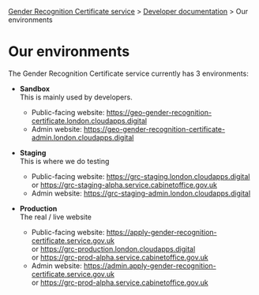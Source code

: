 
[Gender Recognition Certificate service](../README.md) >
[Developer documentation](README.md) >
Our environments

# Our environments

The Gender Recognition Certificate service currently has 3 environments:

* **Sandbox**  
  This is mainly used by developers.
  * Public-facing website: https://geo-gender-recognition-certificate.london.cloudapps.digital  
  * Admin website: https://geo-gender-recognition-certificate-admin.london.cloudapps.digital

* **Staging**  
  This is where we do testing
  * Public-facing website: https://grc-staging.london.cloudapps.digital  
    or https://grc-staging-alpha.service.cabinetoffice.gov.uk
  * Admin website: https://grc-staging-admin.london.cloudapps.digital

* **Production**  
  The real / live website
  * Public-facing website: https://apply-gender-recognition-certificate.service.gov.uk  
    or https://grc-production.london.cloudapps.digital  
    or https://grc-prod-alpha.service.cabinetoffice.gov.uk
  * Admin website: https://admin.apply-gender-recognition-certificate.service.gov.uk  
    or https://grc-prod-alpha.service.cabinetoffice.gov.uk

